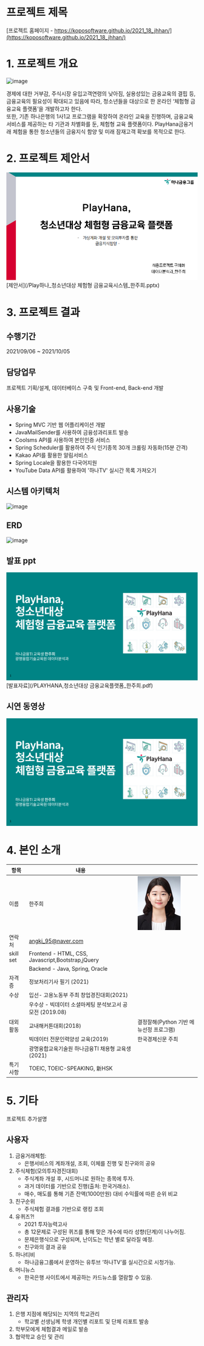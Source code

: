 # 프로젝트 제목

[프로젝트 홈페이지 - https://koposoftware.github.io/2021_18_jhhan/](https://koposoftware.github.io/2021_18_jhhan/)

# 1. 프로젝트 개요

![image](https://user-images.githubusercontent.com/79953962/135833078-1b504445-68f6-4ef6-afb5-f181531bea85.png)


경제에 대한 거부감, 주식시장 유입고객연령의 낮아짐, 실용성있는 금융교육의 결핍 등, 금융교육의 필요성이 확대되고 있음에 따라, 청소년들을 대상으로 한 온라인 ‘체험형 금융교육 플랫폼’을 개발하고자 한다.<br>
 또한, 기존 하나은행의 1사1교 프로그램을 확장하여 온라인 교육을 진행하며, 금융교육 서비스를 제공하는 타 기관과 차별화를 둔, 체험형 교육 플랫폼이다.
PlayHana금융거래 체험을 통한 청소년들의 금융지식 함양 및 미래 잠재고객 확보를 목적으로 한다.


# 2. 프로젝트 제안서



   <img src="ppt1.png"/>[제안서](/Play하나_청소년대상 체험형 금융교육시스템_한주희.pptx)<br>
 

# 3. 프로젝트 결과
## 수행기간
2021/09/06 ~ 2021/10/05

## 담당업무
프로젝트 기획/설계, 데이터베이스 구축 및 Front-end, Back-end 개발

## 사용기술
- Spring MVC 기반 웹 어플리케이션 개발
- JavaMailSender를 사용하여 금융성과리포트 발송
- Coolsms API를 사용하여 본인인증 서비스
- Spring Scheduler를 활용하여 주식 인기종목 30개 크롤링 자동화(15분 간격)
- Kakao API를 활용한 알림서비스
- Spring Locale을 활용한 다국어지원
- YouTube Data API를 활용하여 '하나TV' 실시간 목록 가져오기

## 시스템 아키텍처
![image](https://user-images.githubusercontent.com/79953962/135832826-7735537d-9959-4904-8b2b-5551299f1982.png) <br>

## ERD
![image](https://user-images.githubusercontent.com/79953962/135834175-edc7acb5-3507-4bfe-984c-a340c7d4a06d.png)


## 발표 ppt 
   <img src="ppt.png"/>[발표자료](/PLAYHANA,청소년대상 금융교육플랫폼_한주희.pdf)<br>
 

## 시연 동영상 

  [![영상](ppt.png)](https://www.youtube.com/embed/m-ML6sETiHE)

  

# 4. 본인 소개

|항목|내용||
|-----|---------------------------|----|
|이름 |한주희|![jooheeHan](/jooheeHan.jpg)|
|연락처 | angki_95@naver.com|
|skill set| Frontend - HTML, CSS, Javascript,Bootstrap,jQuery|
| | Backend - Java, Spring, Oracle|
|자격증| 정보처리기사 필기 (2021) |
|수상| 입선- 고용노동부 주최 창업경진대회(2021) |
|| 우수상 - 빅데이터 소셜마케팅 분석보고서 공모전 (2019.08)|
|대외활동| 교내해커톤대회(2018)|결정잘해(Python 기반 메뉴선정 프로그램)|
||빅데이터 전문인력양성 교육(2019)| 한국경제신문 주최|
||광명융합교육기술원 하나금융TI 채용형 교육생(2021)|
|특기사항|  TOEIC, TOEIC-SPEAKING, 新HSK  |

# 5. 기타

프로젝트 추가설명

 ## 사용자
  1) 금융거래체험:
     - 은행서비스의 계좌개설, 조회, 이체를 진행 및 친구와의 공유
  2) 주식체험(모의투자경진대회)
     - 주식계좌 개설 후, 시드머니로 원하는 종목에 투자.
     - 과거 데이터를 기반으로 진행(출처: 한국거래소).
     - 매수, 매도를 통해 기존 잔액(1000만원) 대비 수익률에 따른 순위 비교
  3) 친구순위
     - 주식체험 결과를 기반으로 랭킹 조회
  4) 유퀴즈?! 
     - 2021 투자능력고사
     - 총 12문제로 구성된 퀴즈를 통해 맞은 개수에 따라 성향(단계)이 나누어짐.
     - 문제은행식으로 구성되며, 난이도는 학년 별로 달라질 예정.
     - 친구와의 결과 공유
  5) 하나티비
     - 하나금융그룹에서 운영하는 유투브 ‘하나TV’를 실시간으로 시청가능.
  6) 머니뉴스
     - 한국은행 사이트에서 제공하는 카드뉴스를 열람할 수 있음.

## 관리자
  1) 은행 지점에 해당되는 지역의 학교관리
     - 학교별 선생님께 학생 개인별 리포트 및 단체 리포트 발송
  2) 학부모에게 체험결과 메일로 발송
  3) 협약학교 승인 및 관리


 

